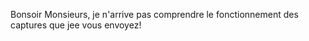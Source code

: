 Bonsoir Monsieurs, 
je n'arrive pas comprendre le fonctionnement des captures que jee vous envoyez!
